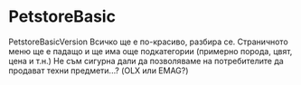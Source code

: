 # PetstoreBasic
PetstoreBasicVersion
Всичко ще е по-красиво, разбира се.
Страничното меню ще е падащо и ще има още подкатегории (примерно порода, цвят, цена и т.н.)
Не съм сигурна дали да позволяваме на потребителите да продават техни предмети...? (OLX или EMAG?)
